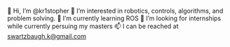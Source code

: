 👋 Hi, I’m @kr1stopher
👀 I’m interested in robotics, controls, algorithms, and problem solving. 
🌱 I’m currently learning ROS
💞️ I’m looking for internships while currently persuing my masters
📫 I can be reached at swartzbaugh.k@gmail.com

<!---
kr1stopher/kr1stopher is a ✨ special ✨ repository because its `README.md` (this file) appears on your GitHub profile.
You can click the Preview link to take a look at your changes.
--->
